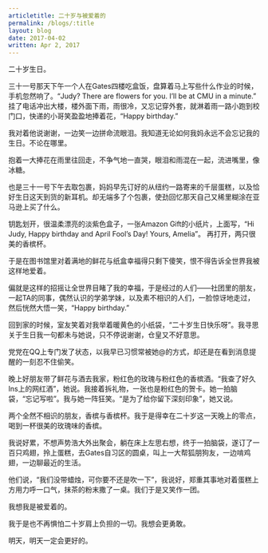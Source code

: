 ```yaml
---
articletitle: 二十岁与被爱着的
permalink: /blogs/:title
layout: blog
date: 2017-04-02
written: Apr 2, 2017
---
```


二十岁生日。

三十一号那天下午一个人在Gates四楼吃盒饭，盘算着马上写些什么作业的时候，手机忽然响了。“Judy? There are flowers for you. I’ll be at CMU in a minute.” 挂了电话冲出大楼，楼外面下雨，雨很冷，又忘记穿外套，就淋着雨一路小跑到校门口，快递的小哥笑盈盈地捧着花，“Happy birthday.”

我对着他说谢谢，一边笑一边拼命流眼泪。我知道无论如何我妈永远不会忘记我的生日。不论在哪里。

抱着一大捧花在雨里往回走，不争气地一直哭，眼泪和雨混在一起，流进嘴里，像冰糖。

也是三十一号下午去取包裹，妈妈早先订好的从纽约一路寄来的千层蛋糕，以及恰好生日这天到货的新耳机。却无端多了个包裹，使劲回忆那天自己又稀里糊涂在亚马逊上买了什么。

钥匙划开，很温柔漂亮的淡紫色盒子，一张Amazon Gift的小纸片，上面写，“Hi Judy, Happy birthday and April Fool’s Day! Yours, Amelia”。 再打开，两只很美的香槟杯。

于是在图书馆里对着满地的鲜花与纸盒幸福得只剩下傻笑，恨不得告诉全世界我被这样地爱着。

偏就是这样的招摇让全世界目睹了我的幸福，于是经过的人们——社团里的朋友，一起TA的同事，偶然认识的学弟学妹，以及素不相识的人们，一脸惊讶地走过，然后恍然大悟一笑，“Happy birthday.”

回到家的时候，室友笑着对我举着暖黄色的小纸袋，“二十岁生日快乐呀”。我寻思关于生日我一句都未与她说，只不停说谢谢，仓皇又不好意思。

党党在QQ上专门发了状态，以我早已习惯常被她@的方式，却还是在看到消息提醒的一刻忍不住偷笑。

晚上好朋友带了鲜花与酒去我家，粉红色的玫瑰与粉红色的香槟酒。“我查了好久Ins上的网红酒”，她说。我接着拆礼物，一张也是粉红色的贺卡。她一拍脑袋，“忘记写啦”。我与她一阵狂笑。“是为了给你留下深刻印象”，她又说。

两个全然不相识的朋友，香槟与香槟杯。我于是得幸在二十岁这一天晚上的零点，喝到一杯很美的玫瑰味的香槟。

我说好累，不想声势浩大外出聚会，躺在床上左思右想，终于一拍脑袋，遂订了一百只鸡翅，拎上蛋糕，去Gates自习区的圆桌，叫上一大帮狐朋狗友，一边啃鸡翅，一边聊最近的生活。

他们说，“我们没带蜡烛，可你要不还是吹一下”，我说好，郑重其事地对着蛋糕上方用力呼一口气，抹茶的粉末撒了一桌。我们于是又笑作一团。

我想我是被爱着的。

我于是也不再惧怕二十岁肩上负担的一切。我想会更勇敢。

明天，明天一定会更好的。